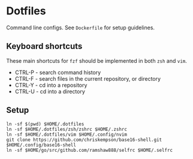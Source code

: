 # Dotfiles

Command line configs. See `Dockerfile` for setup guidelines.

## Keyboard shortcuts

These main shortcuts for `fzf` should be implemented in both `zsh` and `vim`.

- CTRL-P - search command history
- CTRL-F - search files in the current repository, or directory
- CTRL-Y - cd into a repository
- CTRL-U - cd into a directory

## Setup

```
ln -sf $(pwd) $HOME/.dotfiles
ln -sf $HOME/.dotfiles/zsh/zshrc $HOME/.zshrc
ln -sf $HOME/.dotfiles/vim $HOME/.config/nvim
git clone https://github.com/chriskempson/base16-shell.git $HOME/.config/base16-shell
ln -sf $HOME/go/src/github.com/ramshaw888/selfrc $HOME/.selfrc
```
